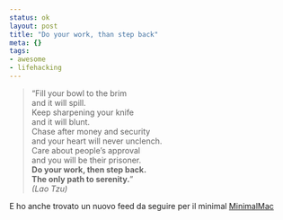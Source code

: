 ```yaml
--- 
status: ok
layout: post
title: "Do your work, than step back"
meta: {}
tags: 
- awesome
- lifehacking
---
```

> “Fill your bowl to the brim  
> and it will spill.  
> Keep sharpening your knife  
> and it will blunt.  
> Chase after money and security  
> and your heart will never unclench.  
> Care about people’s approval  
> and you will be their prisoner.  
> **Do your work, then step back.  
> The only path to serenity.**”  
> *(Lao Tzu)*
  
E ho anche trovato un nuovo feed da seguire per il minimal [MinimalMac](http://minimalmac.com)